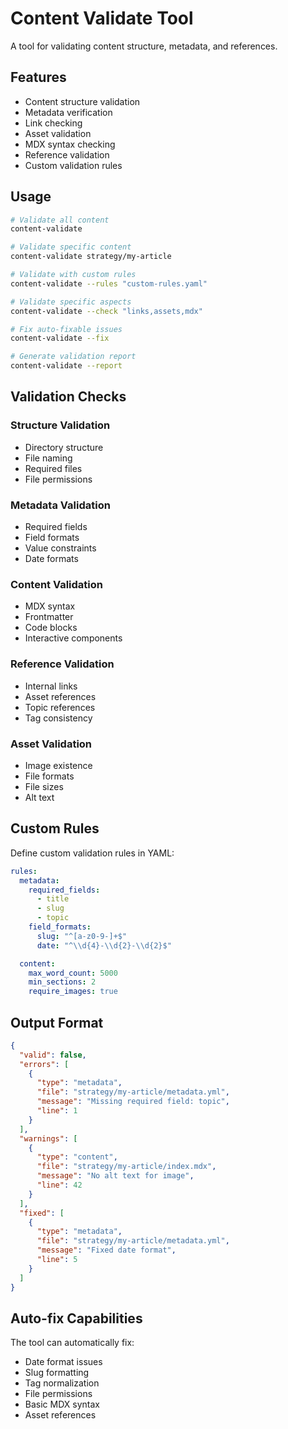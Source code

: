 # Content Validate Tool

A tool for validating content structure, metadata, and references.

## Features

- Content structure validation
- Metadata verification
- Link checking
- Asset validation
- MDX syntax checking
- Reference validation
- Custom validation rules

## Usage

```bash
# Validate all content
content-validate

# Validate specific content
content-validate strategy/my-article

# Validate with custom rules
content-validate --rules "custom-rules.yaml"

# Validate specific aspects
content-validate --check "links,assets,mdx"

# Fix auto-fixable issues
content-validate --fix

# Generate validation report
content-validate --report
```

## Validation Checks

### Structure Validation

- Directory structure
- File naming
- Required files
- File permissions

### Metadata Validation

- Required fields
- Field formats
- Value constraints
- Date formats

### Content Validation

- MDX syntax
- Frontmatter
- Code blocks
- Interactive components

### Reference Validation

- Internal links
- Asset references
- Topic references
- Tag consistency

### Asset Validation

- Image existence
- File formats
- File sizes
- Alt text

## Custom Rules

Define custom validation rules in YAML:

```yaml
rules:
  metadata:
    required_fields:
      - title
      - slug
      - topic
    field_formats:
      slug: "^[a-z0-9-]+$"
      date: "^\\d{4}-\\d{2}-\\d{2}$"

  content:
    max_word_count: 5000
    min_sections: 2
    require_images: true
```

## Output Format

```json
{
  "valid": false,
  "errors": [
    {
      "type": "metadata",
      "file": "strategy/my-article/metadata.yml",
      "message": "Missing required field: topic",
      "line": 1
    }
  ],
  "warnings": [
    {
      "type": "content",
      "file": "strategy/my-article/index.mdx",
      "message": "No alt text for image",
      "line": 42
    }
  ],
  "fixed": [
    {
      "type": "metadata",
      "file": "strategy/my-article/metadata.yml",
      "message": "Fixed date format",
      "line": 5
    }
  ]
}
```

## Auto-fix Capabilities

The tool can automatically fix:

- Date format issues
- Slug formatting
- Tag normalization
- File permissions
- Basic MDX syntax
- Asset references
